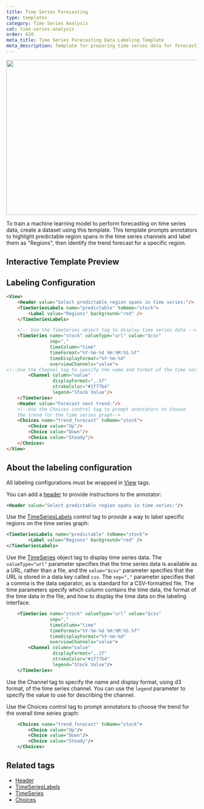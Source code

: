 ```yaml
---
title: Time Series Forecasting 
type: templates
category: Time Series Analysis
cat: time-series-analysis
order: 610
meta_title: Time Series Forecasting Data Labeling Template
meta_description: Template for preparing time series data for forecasting use cases with Label Studio for your machine learning and data science projects.
---
```


<img src="/images/templates/time-series-forecasting.png" alt="" class="gif-border" width="552px" height="408px" />

To train a machine learning model to perform forecasting on time series data, create a dataset using this template. This template prompts annotators to highlight predictable region spans in the time series channels and label them as "Regions", then identify the trend forecast for a specific region. 

## Interactive Template Preview

<div id="main-preview"></div>

## Labeling Configuration

```html
<View>
    <Header value="Select predictable region spans in time series:"/>
    <TimeSeriesLabels name="predictable" toName="stock">
        <Label value="Regions" background="red" />
    </TimeSeriesLabels>

    <!-- Use the TimeSeries object tag to display time series data -->
    <TimeSeries name="stock" valueType="url" value="$csv"
                sep=","
                timeColumn="time"
                timeFormat="%Y-%m-%d %H:%M:%S.%f"
                timeDisplayFormat="%Y-%m-%d"
                overviewChannels="value">
<!--Use the Channel tag to specify the name and format of the time series channel-->
        <Channel column="value"
                 displayFormat=",.1f"
                 strokeColor="#1f77b4"
                 legend="Stock Value"/>
    </TimeSeries>
    <Header value="Forecast next trend:"/>
    <!--Use the Choices control tag to prompt annotators to choose
    the trend for the time series graph-->
    <Choices name="trend_forecast" toName="stock">
        <Choice value="Up"/>
        <Choice value="Down"/>
        <Choice value="Steady"/>
    </Choices>
</View>
```

## About the labeling configuration

All labeling configurations must be wrapped in [View](/tags/view.html) tags.

You can add a [header](/tags/header.html) to provide instructions to the annotator:
```xml
<Header value="Select predictable region spans in time series:"/>
```

Use the [TimeSeriesLabels](/tags/timeserieslabels.html) control tag to provide a way to label specific regions on the time series graph:
```xml
<TimeSeriesLabels name="predictable" toName="stock">
        <Label value="Regions" background="red" />
</TimeSeriesLabels>
```

Use the [TimeSeries](/tags/timeseries.html) object tag to display time series data. The `valueType="url"` parameter specifies that the time series data is available as a URL, rather than a file, and the `value="$csv"` parameter specifies that the URL is stored in a data key called `csv`. The `sep=","` parameter specifies that a comma is the data separator, as is standard for a CSV-formatted file. The time parameters specify which column contains the time data, the format of the time data in the file, and how to display the time data on the labeling interface. 
```xml
    <TimeSeries name="stock" valueType="url" value="$csv"
                sep=","
                timeColumn="time"
                timeFormat="%Y-%m-%d %H:%M:%S.%f"
                timeDisplayFormat="%Y-%m-%d"
                overviewChannels="value">
        <Channel column="value"
                 displayFormat=",.1f"
                 strokeColor="#1f77b4"
                 legend="Stock Value"/>
    </TimeSeries>
```
Use the Channel tag to specify the name and display format, using d3 format, of the time series channel. You can use the `legend` parameter to specify the value to use for describing the channel.

Use the Choices control tag to prompt annotators to choose the trend for the overall time series graph:
```xml
    <Choices name="trend_forecast" toName="stock">
        <Choice value="Up"/>
        <Choice value="Down"/>
        <Choice value="Steady"/>
    </Choices>
```

## Related tags

- [Header](/tags/header.html)
- [TimeSeriesLabels](/tags/timeserieslabels.html)
- [TimeSeries](/tags/timeseries.html)
- [Choices](/tags/choices.html)
